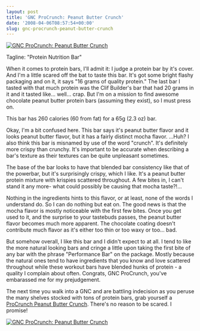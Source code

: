 ```yaml
---
layout: post
title: 'GNC ProCrunch: Peanut Butter Crunch'
date: '2008-04-06T08:57:54+00:00'
slug: gnc-procrunch-peanut-butter-crunch
---
```

<a href="http://www.flickr.com/photos/kstar810/2392500640/"><img src="http://farm3.static.flickr.com/2099/2392500640_9344845c63.jpg?v=0" alt="GNC ProCrunch: Peanut Butter Crunch" /></a>

Tagline: "Protein Nutrition Bar"

When it comes to protein bars, I'll admit it: I judge a protein bar by it's cover. And I'm a little scared off the bat to taste this bar. It's got some bright flashy packaging and on it, it says "16 grams of quality protein." The last bar I tasted with that much protein was the Clif Builder's bar that had 20 grams in it and it tasted like... well... crap. But I'm on a mission to find awesome chocolate peanut butter protein bars (assuming they exist), so I must press on.

This bar has 260 calories (60 from fat) for a 65g (2.3 oz) bar. 

Okay, I'm a bit confused here. This bar says it's peanut butter flavor and it looks peanut butter flavor, but it has a fairly distinct mocha flavor. ...Huh? I also think this bar is misnamed by use of the word "crunch". It's definitely more crispy than crunchy. It's important to be accurate when describing a bar's texture as their textures can be quite unpleasant sometimes.

The base of the bar looks to have that blended bar consistency like that of the powerbar, but it's surprisingly crispy, which I like. It's a peanut butter protein mixture with krispies scattered throughout. A few bites in, I can't stand it any more- what could possibly be causing that mocha taste?!...

Nothing in the ingredients hints to this flavor, or at least, none of the words I understand do. So I can do nothing but eat on. The good news is that the mocha flavor is mostly noticeable with the first few bites. Once you get used to it, and the surprise to your tastebuds passes, the peanut butter flavor becomes much more apparent. The chocolate coating doesn't contribute much flavor as it's either too thin or too waxy or too... bad. 

But somehow overall, I like this bar and I didn't expect to at all. I tend to like the more natural looking bars and cringe a little upon taking the first bite of any bar with the phrase "Performance Bar" on the package. Mostly because the natural ones tend to have ingredients that you know and love scattered throughout while these workout bars have blended hunks of protein - a quality I complain about often. Congrats, GNC ProCrunch, you've embarassed me for my prejudgement.

The next time you walk into a GNC and are battling indecision as you peruse the many shelves stocked with tons of protein bars, grab yourself a <a href="http://www.gnc.com/product/index.jsp?productId=2372973&cp=2665513.2844878.2844884&parentPage=family">ProCrunch Peanut Butter Crunch</a>. There's no reason to be scared. I promise!

<a href="http://www.flickr.com/photos/kstar810/2391668041/in/photostream/"><img src="http://farm4.static.flickr.com/3050/2391668041_62470b9069.jpg?v=0" alt="GNC ProCrunch: Peanut Butter Crunch" /></a>
